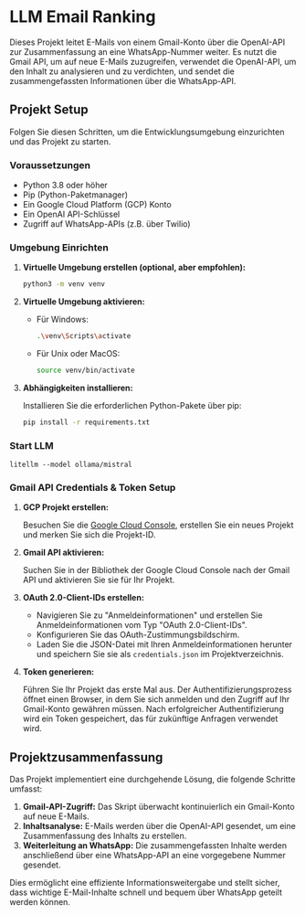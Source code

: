# LLM Email Ranking

Dieses Projekt leitet E-Mails von einem Gmail-Konto über die OpenAI-API zur Zusammenfassung an eine WhatsApp-Nummer weiter. Es nutzt die Gmail API, um auf neue E-Mails zuzugreifen, verwendet die OpenAI-API, um den Inhalt zu analysieren und zu verdichten, und sendet die zusammengefassten Informationen über die WhatsApp-API.

## Projekt Setup

Folgen Sie diesen Schritten, um die Entwicklungsumgebung einzurichten und das Projekt zu starten.

### Voraussetzungen

- Python 3.8 oder höher
- Pip (Python-Paketmanager)
- Ein Google Cloud Platform (GCP) Konto
- Ein OpenAI API-Schlüssel
- Zugriff auf WhatsApp-APIs (z.B. über Twilio)

### Umgebung Einrichten

1. **Virtuelle Umgebung erstellen (optional, aber empfohlen):**

   ```bash
   python3 -m venv venv
   ```

2. **Virtuelle Umgebung aktivieren:**

   - Für Windows:

     ```bash
     .\venv\Scripts\activate
     ```

   - Für Unix oder MacOS:

     ```bash
     source venv/bin/activate
     ```

3. **Abhängigkeiten installieren:**

   Installieren Sie die erforderlichen Python-Pakete über pip:

   ```bash
   pip install -r requirements.txt
   ```

### Start LLM
```
litellm --model ollama/mistral
```

### Gmail API Credentials & Token Setup

1. **GCP Projekt erstellen:**

   Besuchen Sie die [Google Cloud Console](https://console.cloud.google.com/), erstellen Sie ein neues Projekt und merken Sie sich die Projekt-ID.

2. **Gmail API aktivieren:**

   Suchen Sie in der Bibliothek der Google Cloud Console nach der Gmail API und aktivieren Sie sie für Ihr Projekt.

3. **OAuth 2.0-Client-IDs erstellen:**

   - Navigieren Sie zu "Anmeldeinformationen" und erstellen Sie Anmeldeinformationen vom Typ "OAuth 2.0-Client-IDs".
   - Konfigurieren Sie das OAuth-Zustimmungsbildschirm.
   - Laden Sie die JSON-Datei mit Ihren Anmeldeinformationen herunter und speichern Sie sie als `credentials.json` im Projektverzeichnis.

4. **Token generieren:**

   Führen Sie Ihr Projekt das erste Mal aus. Der Authentifizierungsprozess öffnet einen Browser, in dem Sie sich anmelden und den Zugriff auf Ihr Gmail-Konto gewähren müssen. Nach erfolgreicher Authentifizierung wird ein Token gespeichert, das für zukünftige Anfragen verwendet wird.

## Projektzusammenfassung

Das Projekt implementiert eine durchgehende Lösung, die folgende Schritte umfasst:

1. **Gmail-API-Zugriff:** Das Skript überwacht kontinuierlich ein Gmail-Konto auf neue E-Mails.
2. **Inhaltsanalyse:** E-Mails werden über die OpenAI-API gesendet, um eine Zusammenfassung des Inhalts zu erstellen.
3. **Weiterleitung an WhatsApp:** Die zusammengefassten Inhalte werden anschließend über eine WhatsApp-API an eine vorgegebene Nummer gesendet.

Dies ermöglicht eine effiziente Informationsweitergabe und stellt sicher, dass wichtige E-Mail-Inhalte schnell und bequem über WhatsApp geteilt werden können.
```